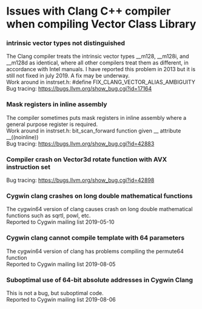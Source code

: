 # Issues with Clang C++ compiler when compiling Vector Class Library

### intrinsic vector types not distinguished  
The Clang compiler treats the intrinsic vector types __m128, __m128i, and __m128d as identical,
where all other compilers treat them as different, in accordance with Intel manuals.
I have reported this problem in 2013 but it is still not fixed in july 2019.
A fix may be underway.  
Work around in instrset.h: #define FIX_CLANG_VECTOR_ALIAS_AMBIGUITY  
Bug tracing: <https://bugs.llvm.org/show_bug.cgi?id=17164>

### Mask registers in inline assembly  
The compiler sometimes puts mask registers in inline assembly where a general purpose register is required.  
Work around in instrset.h: bit_scan_forward function given __ attribute __((noinline))  
Bug tracing: <https://bugs.llvm.org/show_bug.cgi?id=42883>

### Compiler crash on Vector3d rotate function with AVX instruction set  
Bug tracing: <https://bugs.llvm.org/show_bug.cgi?id=42898>

### Cygwin clang crashes on long double mathematical functions  
The cygwin64 version of clang causes crash on long double mathematical functions such as sqrtl, powl, etc.  
Reported to Cygwin mailing list 2019-05-10

### Cygwin clang cannot compile template with 64 parameters  
The cygwin64 version of clang has problems compiling the permute64 function  
Reported to Cygwin mailing list 2019-08-05

### Suboptimal use of 64-bit absolute addresses in Cygwin Clang  
This is not a bug, but suboptimal code.  
Reported to Cygwin mailing list 2019-08-06


